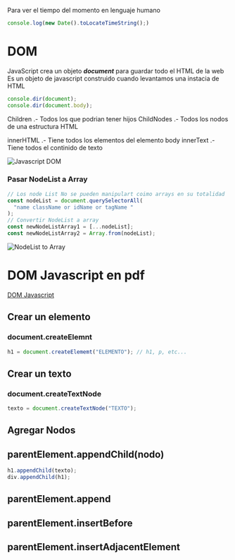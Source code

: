 Para ver el tiempo del momento en lenguaje humano

```javascript
console.log(new Date().toLocateTimeString();)
```

# DOM

JavaScript crea un objeto **_document_** para guardar todo el HTML de la web
Es un objeto de javascript construido cuando levantamos una instacia de HTML

```javascript
console.dir(document);
console.dir(document.body);
```

Children .- Todos los que podrian tener hijos
ChildNodes .- Todos los nodos de una estructura HTML

innerHTML .- Tiene todos los elementos del elemento body
innerText .- Tiene todos el continido de texto

![Javascript DOM](https://static.platzi.com/media/user_upload/Ei2AUiIVgAM9th--5a3f8bb6-c2ef-4f67-8e07-8b328ff0cf5d.jpg)

### Pasar NodeList a Array

```javascript
// Los node List No se pueden manipulart coimo arrays en su totalidad
const nodeList = document.querySelectorAll(
  "name className or idName or tagName "
);
// Convertir NodeList a array
const newNodeListArray1 = [...nodeList];
const newNodeListArray2 = Array.from(nodeList);
```

![NodeList to Array](https://static.platzi.com/media/user_upload/class_2-952bbac5-15e7-4374-bcbd-1b8419b5e287.jpg)

# DOM Javascript en pdf

[DOM Javascript](https://wilcahuaya.netlify.app/pdf/javascript_platzi.pdf)

## Crear un elemento

### document.createElemnt

```javascript
h1 = document.createElememt("ELEMENTO"); // h1, p, etc...
```

## Crear un texto

### document.createTextNode

```javascript
texto = document.createTextNode("TEXTO");
```

## Agregar Nodos

## parentElement.appendChild(nodo)

```javascript
h1.appendChild(texto);
div.appendChild(h1);
```

## parentElement.append

## parentElement.insertBefore

## parentElement.insertAdjacentElement
